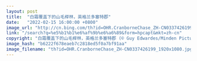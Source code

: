 ```yaml
---
layout: post
title:  "白霜覆盖下的山毛榉林，英格兰多塞特郡"
date:   "2022-02-15 16:00:00 +0800"
image_url: "http://cn.bing.com/th?id=OHR.CranborneChase_ZH-CN0337426199_1920x1080.jpg&rf=LaDigue_1920x1080.jpg&pid=hp"
link: "/search?q=%e5%b1%b1%e6%af%9b%e6%a6%89&form=hpcapt&mkt=zh-cn"
copyright: "白霜覆盖下的山毛榉林，英格兰多塞特郡 (© Guy Edwardes/Minden Pictures)"
image_hash: "b6222f678eaeb7c2818ed5f0a7bf91aa"
image_filename: "th?id=OHR.CranborneChase_ZH-CN0337426199_1920x1080.jpg&rf=LaDigue_1920x1080.jpg&pid=hp"
---
```

